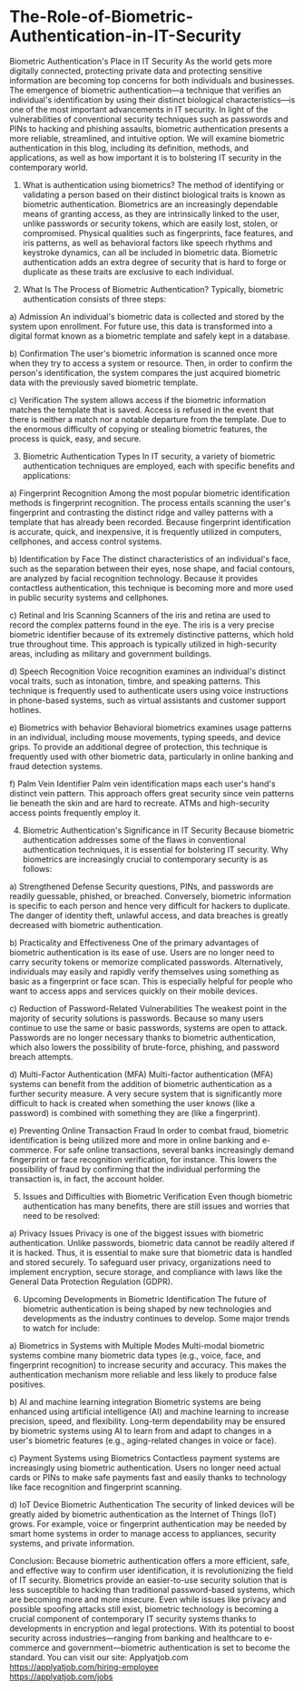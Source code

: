 # The-Role-of-Biometric-Authentication-in-IT-Security
Biometric Authentication's Place in IT Security
As the world gets more digitally connected, protecting private data and protecting sensitive information are becoming top concerns for both individuals and businesses. The emergence of biometric authentication—a technique that verifies an individual's identification by using their distinct biological characteristics—is one of the most important advancements in IT security. In light of the vulnerabilities of conventional security techniques such as passwords and PINs to hacking and phishing assaults, biometric authentication presents a more reliable, streamlined, and intuitive option. We will examine biometric authentication in this blog, including its definition, methods, and applications, as well as how important it is to bolstering IT security in the contemporary world.

1. What is authentication using biometrics?
The method of identifying or validating a person based on their distinct biological traits is known as biometric authentication. Biometrics are an increasingly dependable means of granting access, as they are intrinsically linked to the user, unlike passwords or security tokens, which are easily lost, stolen, or compromised. Physical qualities such as fingerprints, face features, and iris patterns, as well as behavioral factors like speech rhythms and keystroke dynamics, can all be included in biometric data. Biometric authentication adds an extra degree of security that is hard to forge or duplicate as these traits are exclusive to each individual.

2. What Is The Process of Biometric Authentication?
Typically, biometric authentication consists of three steps:

a) Admission
 An individual's biometric data is collected and stored by the system upon enrollment. For future use, this data is transformed into a digital format known as a biometric template and 
 safely kept in a database.
 
 b) Confirmation
 The user's biometric information is scanned once more when they try to access a system or resource. Then, in order to confirm the person's identification, the system compares the just 
 acquired biometric data with the previously saved biometric template.

 c) Verification
 The system allows access if the biometric information matches the template that is saved. Access is refused in the event that there is neither a match nor a notable departure from the 
 template.
 Due to the enormous difficulty of copying or stealing biometric features, the process is quick, easy, and secure.

3. Biometric Authentication Types
In IT security, a variety of biometric authentication techniques are employed, each with specific benefits and applications:

a) Fingerprint Recognition
Among the most popular biometric identification methods is fingerprint recognition. The process entails scanning the user's fingerprint and contrasting the distinct ridge and valley patterns with a template that has already been recorded. Because fingerprint identification is accurate, quick, and inexpensive, it is frequently utilized in computers, cellphones, and access control systems.

b) Identification by Face
The distinct characteristics of an individual's face, such as the separation between their eyes, nose shape, and facial contours, are analyzed by facial recognition technology. Because it provides contactless authentication, this technique is becoming more and more used in public security systems and cellphones. 

c) Retinal and Iris Scanning
Scanners of the iris and retina are used to record the complex patterns found in the eye. The iris is a very precise biometric identifier because of its extremely distinctive patterns, which hold true throughout time. This approach is typically utilized in high-security areas, including as military and government buildings.

d) Speech Recognition
Voice recognition examines an individual's distinct vocal traits, such as intonation, timbre, and speaking patterns. This technique is frequently used to authenticate users using voice instructions in phone-based systems, such as virtual assistants and customer support hotlines.

e) Biometrics with behavior
Behavioral biometrics examines usage patterns in an individual, including mouse movements, typing speeds, and device grips. To provide an additional degree of protection, this technique is frequently used with other biometric data, particularly in online banking and fraud detection systems.

f) Palm Vein Identifier
Palm vein identification maps each user's hand's distinct vein pattern. This approach offers great security since vein patterns lie beneath the skin and are hard to recreate. ATMs and high-security access points frequently employ it.

4. Biometric Authentication's Significance in IT Security
Because biometric authentication addresses some of the flaws in conventional authentication techniques, it is essential for bolstering IT security. Why biometrics are increasingly crucial to contemporary security is as follows:

a) Strengthened Defense
Security questions, PINs, and passwords are readily guessable, phished, or breached. Conversely, biometric information is specific to each person and hence very difficult for hackers to duplicate. The danger of identity theft, unlawful access, and data breaches is greatly decreased with biometric authentication.

b) Practicality and Effectiveness
One of the primary advantages of biometric authentication is its ease of use. Users are no longer need to carry security tokens or memorize complicated passwords. Alternatively, individuals may easily and rapidly verify themselves using something as basic as a fingerprint or face scan. This is especially helpful for people who want to access apps and services quickly on their mobile devices.

c) Reduction of Password-Related Vulnerabilities
The weakest point in the majority of security solutions is passwords. Because so many users continue to use the same or basic passwords, systems are open to attack. Passwords are no longer necessary thanks to biometric authentication, which also lowers the possibility of brute-force, phishing, and password breach attempts.

d) Multi-Factor Authentication (MFA)
Multi-factor authentication (MFA) systems can benefit from the addition of biometric authentication as a further security measure. A very secure system that is significantly more difficult to hack is created when something the user knows (like a password) is combined with something they are (like a fingerprint).

e) Preventing Online Transaction Fraud
In order to combat fraud, biometric identification is being utilized more and more in online banking and e-commerce. For safe online transactions, several banks increasingly demand fingerprint or face recognition verification, for instance. This lowers the possibility of fraud by confirming that the individual performing the transaction is, in fact, the account holder.

5. Issues and Difficulties with Biometric Verification
Even though biometric authentication has many benefits, there are still issues and worries that need to be resolved:

a) Privacy Issues
Privacy is one of the biggest issues with biometric authentication. Unlike passwords, biometric data cannot be readily altered if it is hacked. Thus, it is essential to make sure that biometric data is handled and stored securely. To safeguard user privacy, organizations need to implement encryption, secure storage, and compliance with laws like the General Data Protection Regulation (GDPR).

6. Upcoming Developments in Biometric Identification
The future of biometric authentication is being shaped by new technologies and developments as the industry continues to develop. Some major trends to watch for include:

a) Biometrics in Systems with Multiple Modes
Multi-modal biometric systems combine many biometric data types (e.g., voice, face, and fingerprint recognition) to increase security and accuracy. This makes the authentication mechanism more reliable and less likely to produce false positives.

b) AI and machine learning integration
Biometric systems are being enhanced using artificial intelligence (AI) and machine learning to increase precision, speed, and flexibility. Long-term dependability may be ensured by biometric systems using AI to learn from and adapt to changes in a user's biometric features (e.g., aging-related changes in voice or face).

c) Payment Systems using Biometrics
Contactless payment systems are increasingly using biometric authentication. Users no longer need actual cards or PINs to make safe payments fast and easily thanks to technology like face recognition and fingerprint scanning.

d) IoT Device Biometric Authentication
The security of linked devices will be greatly aided by biometric authentication as the Internet of Things (IoT) grows. For example, voice or fingerprint authentication may be needed by smart home systems in order to manage access to appliances, security systems, and private information.

Conclusion:
Because biometric authentication offers a more efficient, safe, and effective way to confirm user identification, it is revolutionizing the field of IT security. Biometrics provide an easier-to-use security solution that is less susceptible to hacking than traditional password-based systems, which are becoming more and more insecure. Even while issues like privacy and possible spoofing attacks still exist, biometric technology is becoming a crucial component of contemporary IT security systems thanks to developments in encryption and legal protections. With its potential to boost security across industries—ranging from banking and healthcare to e-commerce and government—biometric authentication is set to become the standard.
You can visit our site: Applyatjob.com<br>
 https://applyatjob.com/hiring-employee<br>
https://applyatjob.com/jobs
